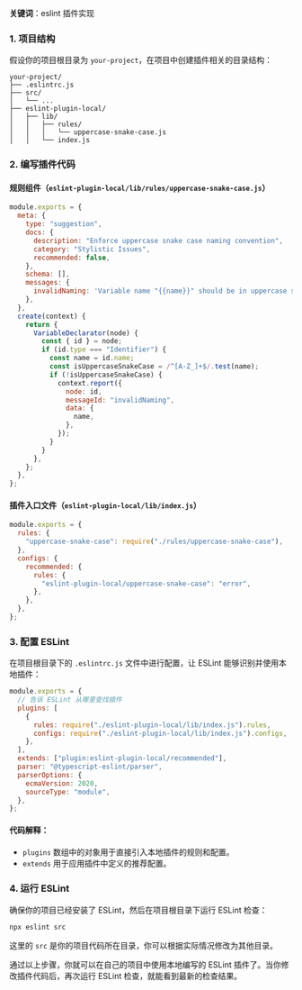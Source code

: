 **关键词**：eslint 插件实现

### 1. 项目结构

假设你的项目根目录为 `your-project`，在项目中创建插件相关的目录结构：

```
your-project/
├── .eslintrc.js
├── src/
│   └── ...
├── eslint-plugin-local/
│   ├── lib/
│   │   ├── rules/
│   │   │   └── uppercase-snake-case.js
│   │   └── index.js
```

### 2. 编写插件代码

#### 规则组件（`eslint-plugin-local/lib/rules/uppercase-snake-case.js`）

```javascript
module.exports = {
  meta: {
    type: "suggestion",
    docs: {
      description: "Enforce uppercase snake case naming convention",
      category: "Stylistic Issues",
      recommended: false,
    },
    schema: [],
    messages: {
      invalidNaming: 'Variable name "{{name}}" should be in uppercase snake case.',
    },
  },
  create(context) {
    return {
      VariableDeclarator(node) {
        const { id } = node;
        if (id.type === "Identifier") {
          const name = id.name;
          const isUppercaseSnakeCase = /^[A-Z_]+$/.test(name);
          if (!isUppercaseSnakeCase) {
            context.report({
              node: id,
              messageId: "invalidNaming",
              data: {
                name,
              },
            });
          }
        }
      },
    };
  },
};
```

#### 插件入口文件（`eslint-plugin-local/lib/index.js`）

```javascript
module.exports = {
  rules: {
    "uppercase-snake-case": require("./rules/uppercase-snake-case"),
  },
  configs: {
    recommended: {
      rules: {
        "eslint-plugin-local/uppercase-snake-case": "error",
      },
    },
  },
};
```

### 3. 配置 ESLint

在项目根目录下的 `.eslintrc.js` 文件中进行配置，让 ESLint 能够识别并使用本地插件：

```javascript
module.exports = {
  // 告诉 ESLint 从哪里查找插件
  plugins: [
    {
      rules: require("./eslint-plugin-local/lib/index.js").rules,
      configs: require("./eslint-plugin-local/lib/index.js").configs,
    },
  ],
  extends: ["plugin:eslint-plugin-local/recommended"],
  parser: "@typescript-eslint/parser",
  parserOptions: {
    ecmaVersion: 2020,
    sourceType: "module",
  },
};
```

#### 代码解释：

- `plugins` 数组中的对象用于直接引入本地插件的规则和配置。
- `extends` 用于应用插件中定义的推荐配置。

### 4. 运行 ESLint

确保你的项目已经安装了 ESLint，然后在项目根目录下运行 ESLint 检查：

```bash
npx eslint src
```

这里的 `src` 是你的项目代码所在目录，你可以根据实际情况修改为其他目录。

通过以上步骤，你就可以在自己的项目中使用本地编写的 ESLint 插件了。当你修改插件代码后，再次运行 ESLint 检查，就能看到最新的检查结果。
